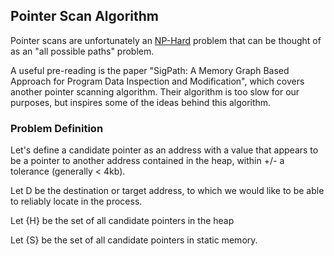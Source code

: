 ## Pointer Scan Algorithm

Pointer scans are unfortunately an [NP-Hard](https://en.wikipedia.org/wiki/NP-hardness) problem that can be thought of as an "all possible paths" problem.

A useful pre-reading is the paper "SigPath: A Memory Graph Based Approach for Program Data Inspection and Modification", which covers another pointer scanning algorithm. Their algorithm is too slow for our purposes, but inspires some of the ideas behind this algorithm.

### Problem Definition

Let's define a candidate pointer as an address with a value that appears to be a pointer to another address contained in the heap, within +/- a tolerance (generally < 4kb).

Let D be the destination or target address, to which we would like to be able to reliably locate in the process.

Let {H} be the set of all candidate pointers in the heap

Let {S} be the set of all candidate pointers in static memory.
